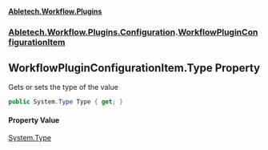 #### [Abletech.Workflow.Plugins](index.md 'index')
### [Abletech.Workflow.Plugins.Configuration](Abletech_Workflow_Plugins_Configuration.md 'Abletech.Workflow.Plugins.Configuration').[WorkflowPluginConfigurationItem](WorkflowPluginConfigurationItem.md 'Abletech.Workflow.Plugins.Configuration.WorkflowPluginConfigurationItem')
## WorkflowPluginConfigurationItem.Type Property
Gets or sets the type of the value  
```csharp
public System.Type Type { get; }
```
#### Property Value
[System.Type](https://docs.microsoft.com/en-us/dotnet/api/System.Type 'System.Type')
